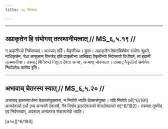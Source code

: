 ```yaml
---
title: ५६ टिप्पन्यः

---
```


[^6/189]: E1 hat sāminirupta ity arthaḥ in Klammern

[^6/190]: E2: 5,309; E6: 2,176

____________________________________________


## अप्राकृतेन हि संयोगस् तत्स्थानीयत्वात् // MS_६,५.१९ //

न प्राकृतीभ्यो निर्वप्तव्यम्। काभ्यस् तर्हि। वैकृतीभ्यः। कुतः। अप्राकृतेन देवताविशेषेण संयोगः श्रूयते, नाधिकृतेन, त्रेधा तण्डुलान् विभजेद् इति प्राकृतीभ्य आच्छिद्य वैकृतीभ्यो निर्वप्तव्यो विधीयते, ता इदानीं तत्स्थानीयाः।
तस्माद् विनिरुप्ते निवृत्ता देवता अन्याः, अन्याश् चोपजाताः। तस्माद् वैकृतीनां संयोगेन निर्वापशेषः कर्तव्य इति।


____________________________________________


## अभावाच् चेतरस्य स्यात् // MS_६,५.२० //

अभावाद् इतरस्यार्धस्य देवतासंयुक्तस्य, न निर्वापो भवति देवतासंयुक्तः। यदि निर्वापो ऽर्धं[^6/191] अन्यदेवत्यो ऽर्धो ऽप्य् अन्यस्यै देवतायै, नैव निर्वाप इतरदेवताको वेतरदेवताको वा[^6/192]। तस्मात् तूष्णीम् एव निर्वप्तव्यम्, अवश्यम् अन्यतरत्र संकल्पभेदो भवति।

[७१०][^6/193]
